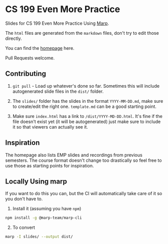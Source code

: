 # CS 199 Even More Practice

Slides for CS 199 Even More Practice Using [Marp](https://marp.app/).

The `html` files are generated from the `markdown` files, don't try to edit those directly.

You can find the [homepage](https://cs199emp.netlify.app/) here.

Pull Requests welcome. 

## Contributing

1. `git pull` - Load up whatever's done so far. Sometimes this will include autogenerated slide files in the `dist/` folder.

2. The `slides/` folder has the slides in the format `YYYY-MM-DD.md`, make sure to create/edit the right one. `template.md` can be a good starting point.

3. Make sure `index.html` has a link to `/dist/YYYY-MD-DD.html`. It's fine if the file doesn't exist yet (it will be autogenerated) just make sure to include it so that viewers can actually see it.

## Inspiration

The homepage also lists EMP slides and recordings from previous semesters. The course format doesn't change too drastically so feel free to use those as starting points for inspiration.

## Locally Using marp

If you want to do this you can, but the CI will automatically take care of it so you don't have to.

1. Install it (assuming you have `npm`)

```bash
npm install -g @marp-team/marp-cli
```

2. To convert
```bash
marp -I slides/ --output dist/
```